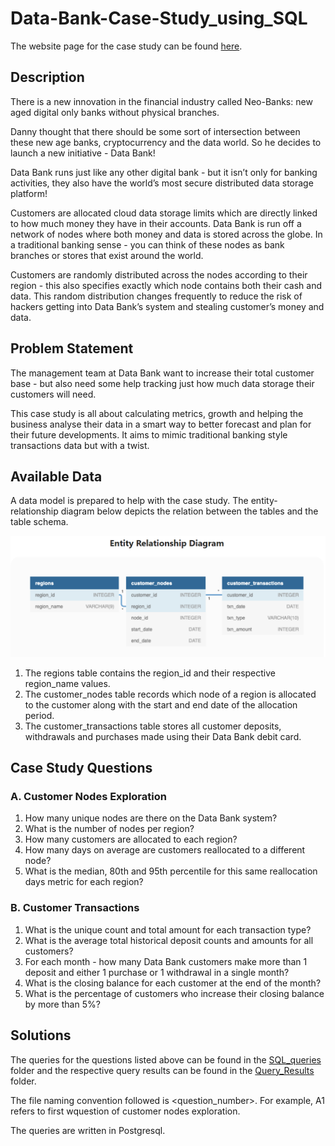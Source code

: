 # Data-Bank-Case-Study_using_SQL

The website page for the case study can be found [here](https://8weeksqlchallenge.com/case-study-4/).

## Description

There is a new innovation in the financial industry called Neo-Banks: new aged digital only banks without physical branches.

Danny thought that there should be some sort of intersection between these new age banks, cryptocurrency and the data world. So he decides to launch a new initiative - Data Bank!

Data Bank runs just like any other digital bank - but it isn’t only for banking activities, they also have the world’s most secure distributed data storage platform!

Customers are allocated cloud data storage limits which are directly linked to how much money they have in their accounts. Data Bank is run off a network of nodes where both money and data is stored across the globe. In a traditional banking sense - you can think of these nodes as bank branches or stores that exist around the world.

Customers are randomly distributed across the nodes according to their region - this also specifies exactly which node contains both their cash and data. This random distribution changes frequently to reduce the risk of hackers getting into Data Bank’s system and stealing customer’s money and data.

## Problem Statement

The management team at Data Bank want to increase their total customer base - but also need some help tracking just how much data storage their customers will need.

This case study is all about calculating metrics, growth and helping the business analyse their data in a smart way to better forecast and plan for their future developments. It aims to mimic traditional banking style transactions data but with a twist.

## Available Data

A data model is prepared to help with the case study. The entity-relationship diagram below depicts the relation between the tables and the table schema.

![Screenshot](er_diagram.png)

1. The regions table contains the region_id and their respective region_name values.
2. The customer_nodes table records which node of a region is allocated to the customer along with the start and end date of the allocation period.
3. The customer_transactions table stores all customer deposits, withdrawals and purchases made using their Data Bank debit card.

## Case Study Questions

### A. Customer Nodes Exploration

1. How many unique nodes are there on the Data Bank system?
2. What is the number of nodes per region?
3. How many customers are allocated to each region?
4. How many days on average are customers reallocated to a different node?
5. What is the median, 80th and 95th percentile for this same reallocation days metric for each region?

### B. Customer Transactions

1. What is the unique count and total amount for each transaction type?
2. What is the average total historical deposit counts and amounts for all customers?
3. For each month - how many Data Bank customers make more than 1 deposit and either 1 purchase or 1 withdrawal in a single month?
4. What is the closing balance for each customer at the end of the month?
5. What is the percentage of customers who increase their closing balance by more than 5%?

## Solutions

The queries for the questions listed above can be found in the [SQL_queries](./SQL_queries/) folder and the respective query results can be found in the [Query_Results](./Query_Results/) folder.

The file naming convention followed is <alphabet><question_number>. For example, A1 refers to first wquestion of customer nodes exploration.

The queries are written in Postgresql.
